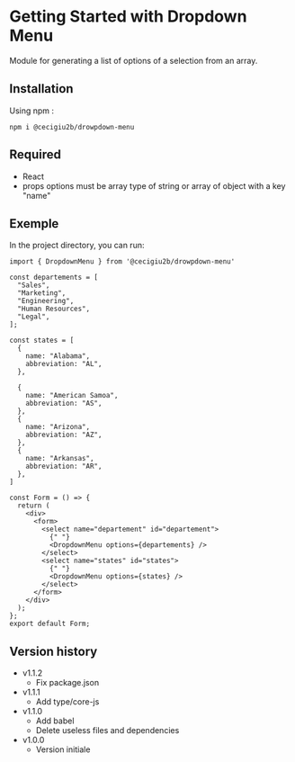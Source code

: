 # Getting Started with Dropdown Menu

Module for generating a list of options of a selection from an array.

## Installation

Using npm :

`npm i @cecigiu2b/drowpdown-menu`

## Required

- React
- props options must be array type of string or array of object with a key "name"

## Exemple

In the project directory, you can run:

```
import { DropdownMenu } from '@cecigiu2b/drowpdown-menu'

const departements = [
  "Sales",
  "Marketing",
  "Engineering",
  "Human Resources",
  "Legal",
];

const states = [
  {
    name: "Alabama",
    abbreviation: "AL",
  },

  {
    name: "American Samoa",
    abbreviation: "AS",
  },
  {
    name: "Arizona",
    abbreviation: "AZ",
  },
  {
    name: "Arkansas",
    abbreviation: "AR",
  },
]

const Form = () => {
  return (
    <div>
      <form>
        <select name="departement" id="departement">
          {" "}
          <DropdownMenu options={departements} />
        </select>
        <select name="states" id="states">
          {" "}
          <DropdownMenu options={states} />
        </select>
      </form>
    </div>
  );
};
export default Form;

```

## Version history

- v1.1.2
  - Fix package.json
- v1.1.1
  - Add type/core-js
- v1.1.0
  - Add babel
  - Delete useless files and dependencies
- v1.0.0
  - Version initiale
